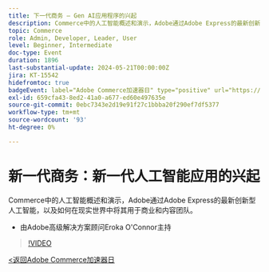```yaml
---
title: 下一代商务 — Gen AI应用程序的兴起
description: Commerce中的人工智能概述和演示，Adobe通过Adobe Express的最新创新型人工智能，以及如何在现实世界中将其用于商业和内容团队。
topic: Commerce
role: Admin, Developer, Leader, User
level: Beginner, Intermediate
doc-type: Event
duration: 1896
last-substantial-update: 2024-05-21T00:00:00Z
jira: KT-15542
hidefromtoc: true
badgeEvent: label="Adobe Commerce加速器日" type="positive" url="https://experienceleague.adobe.com/zh-hans/docs/events/apac-commerce-recordings/2024/overview"
exl-id: 659cfa43-8ed2-41a0-a677-ed60e497635e
source-git-commit: 0ebc7343e2d19e91f27c1bbba20f290ef7df5377
workflow-type: tm+mt
source-wordcount: '93'
ht-degree: 0%

---
```


# 新一代商务：新一代人工智能应用的兴起

Commerce中的人工智能概述和演示，Adobe通过Adobe Express的最新创新型人工智能，以及如何在现实世界中将其用于商业和内容团队。

+ 由Adobe高级解决方案顾问Eroka O&#39;Connor主持

>[!VIDEO](https://video.tv.adobe.com/v/3429269/?learn=on)

[&lt;返回Adobe Commerce加速器日](./overview.md)
